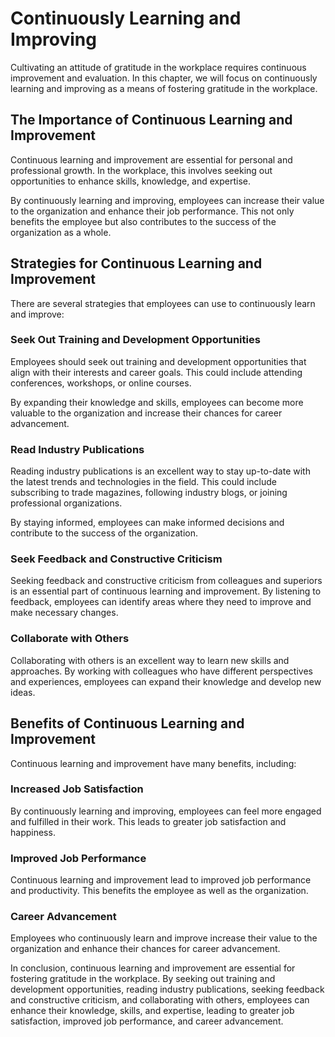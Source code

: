 Continuously Learning and Improving
=====================================================================================

Cultivating an attitude of gratitude in the workplace requires continuous improvement and evaluation. In this chapter, we will focus on continuously learning and improving as a means of fostering gratitude in the workplace.

The Importance of Continuous Learning and Improvement
-----------------------------------------------------

Continuous learning and improvement are essential for personal and professional growth. In the workplace, this involves seeking out opportunities to enhance skills, knowledge, and expertise.

By continuously learning and improving, employees can increase their value to the organization and enhance their job performance. This not only benefits the employee but also contributes to the success of the organization as a whole.

Strategies for Continuous Learning and Improvement
--------------------------------------------------

There are several strategies that employees can use to continuously learn and improve:

### Seek Out Training and Development Opportunities

Employees should seek out training and development opportunities that align with their interests and career goals. This could include attending conferences, workshops, or online courses.

By expanding their knowledge and skills, employees can become more valuable to the organization and increase their chances for career advancement.

### Read Industry Publications

Reading industry publications is an excellent way to stay up-to-date with the latest trends and technologies in the field. This could include subscribing to trade magazines, following industry blogs, or joining professional organizations.

By staying informed, employees can make informed decisions and contribute to the success of the organization.

### Seek Feedback and Constructive Criticism

Seeking feedback and constructive criticism from colleagues and superiors is an essential part of continuous learning and improvement. By listening to feedback, employees can identify areas where they need to improve and make necessary changes.

### Collaborate with Others

Collaborating with others is an excellent way to learn new skills and approaches. By working with colleagues who have different perspectives and experiences, employees can expand their knowledge and develop new ideas.

Benefits of Continuous Learning and Improvement
-----------------------------------------------

Continuous learning and improvement have many benefits, including:

### Increased Job Satisfaction

By continuously learning and improving, employees can feel more engaged and fulfilled in their work. This leads to greater job satisfaction and happiness.

### Improved Job Performance

Continuous learning and improvement lead to improved job performance and productivity. This benefits the employee as well as the organization.

### Career Advancement

Employees who continuously learn and improve increase their value to the organization and enhance their chances for career advancement.

In conclusion, continuous learning and improvement are essential for fostering gratitude in the workplace. By seeking out training and development opportunities, reading industry publications, seeking feedback and constructive criticism, and collaborating with others, employees can enhance their knowledge, skills, and expertise, leading to greater job satisfaction, improved job performance, and career advancement.


